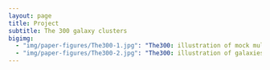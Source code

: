```yaml
---
layout: page
title: Project
subtitle: The 300 galaxy clusters
bigimg:
  - "img/paper-figures/The300-1.jpg": "The300: illustration of mock multi-wavelength of the same hydro-simulated cluster"
  - "img/paper-figures/The300-2.jpg": "The300: illustration of galaxies from Semi-Analytical models of the same cluster"
---
```

